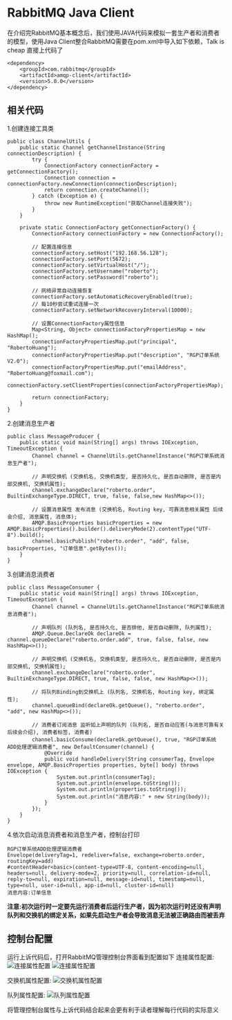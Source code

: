 # RabbitMQ Java Client
在介绍完RabbitMQ基本概念后，我们使用JAVA代码来模拟一套生产者和消费者的模型，使用Java Client整合RabbitMQ需要在pom.xml中导入如下依赖，Talk is cheap 直接上代码了
```
<dependency>
    <groupId>com.rabbitmq</groupId>
    <artifactId>amqp-client</artifactId>
    <version>5.0.0</version>
</dependency>
```
## 相关代码
1.创建连接工具类
```
public class ChannelUtils {
    public static Channel getChannelInstance(String connectionDescription) {
        try {
            ConnectionFactory connectionFactory = getConnectionFactory();
            Connection connection = connectionFactory.newConnection(connectionDescription);
            return connection.createChannel();
        } catch (Exception e) {
            throw new RuntimeException("获取Channel连接失败");
        }
    }

    private static ConnectionFactory getConnectionFactory() {
        ConnectionFactory connectionFactory = new ConnectionFactory();

        // 配置连接信息
        connectionFactory.setHost("192.168.56.128");
        connectionFactory.setPort(5672);
        connectionFactory.setVirtualHost("/");
        connectionFactory.setUsername("roberto");
        connectionFactory.setPassword("roberto");

        // 网络异常自动连接恢复
        connectionFactory.setAutomaticRecoveryEnabled(true);
        // 每10秒尝试重试连接一次
        connectionFactory.setNetworkRecoveryInterval(10000);

        // 设置ConnectionFactory属性信息
        Map<String, Object> connectionFactoryPropertiesMap = new HashMap();
        connectionFactoryPropertiesMap.put("principal", "RobertoHuang");
        connectionFactoryPropertiesMap.put("description", "RGP订单系统V2.0");
        connectionFactoryPropertiesMap.put("emailAddress", "RobertoHuang@foxmail.com");
        connectionFactory.setClientProperties(connectionFactoryPropertiesMap);

        return connectionFactory;
    }
}
```
2.创建消息生产者
```
public class MessageProducer {
    public static void main(String[] args) throws IOException, TimeoutException {
        Channel channel = ChannelUtils.getChannelInstance("RGP订单系统消息生产者");

        // 声明交换机 (交换机名, 交换机类型, 是否持久化, 是否自动删除, 是否是内部交换机, 交换机属性);
        channel.exchangeDeclare("roberto.order", BuiltinExchangeType.DIRECT, true, false, false,new HashMap<>());

        // 设置消息属性 发布消息 (交换机名, Routing key, 可靠消息相关属性 后续会介绍, 消息属性, 消息体);
        AMQP.BasicProperties basicProperties = new AMQP.BasicProperties().builder().deliveryMode(2).contentType("UTF-8").build();
        channel.basicPublish("roberto.order", "add", false, basicProperties, "订单信息".getBytes());
    }
}
```
3.创建消息消费者
```
public class MessageConsumer {
    public static void main(String[] args) throws IOException, TimeoutException {
        Channel channel = ChannelUtils.getChannelInstance("RGP订单系统消息消费者");

        // 声明队列 (队列名, 是否持久化, 是否排他, 是否自动删除, 队列属性);
        AMQP.Queue.DeclareOk declareOk = channel.queueDeclare("roberto.order.add", true, false, false, new HashMap<>());

        // 声明交换机 (交换机名, 交换机类型, 是否持久化, 是否自动删除, 是否是内部交换机, 交换机属性);
        channel.exchangeDeclare("roberto.order", BuiltinExchangeType.DIRECT, true, false, false, new HashMap<>());

        // 将队列Binding到交换机上 (队列名, 交换机名, Routing key, 绑定属性);
        channel.queueBind(declareOk.getQueue(), "roberto.order", "add", new HashMap<>());

        // 消费者订阅消息 监听如上声明的队列 (队列名, 是否自动应答(与消息可靠有关 后续会介绍), 消费者标签, 消费者)
        channel.basicConsume(declareOk.getQueue(), true, "RGP订单系统ADD处理逻辑消费者", new DefaultConsumer(channel) {
            @Override
            public void handleDelivery(String consumerTag, Envelope envelope, AMQP.BasicProperties properties, byte[] body) throws IOException {
                System.out.println(consumerTag);
                System.out.println(envelope.toString());
                System.out.println(properties.toString());
                System.out.println("消息内容:" + new String(body));
            }
        });
    }
}
```
4.依次启动消息消费者和消息生产者，控制台打印
```
RGP订单系统ADD处理逻辑消费者
Envelope(deliveryTag=1, redeliver=false, exchange=roberto.order, routingKey=add)
#contentHeader<basic>(content-type=UTF-8, content-encoding=null, headers=null, delivery-mode=2, priority=null, correlation-id=null, reply-to=null, expiration=null, message-id=null, timestamp=null, type=null, user-id=null, app-id=null, cluster-id=null)
消息内容:订单信息
```
**注意:初次运行时一定要先运行消费者后运行生产者，因为初次运行时还没有声明队列和交换机的绑定关系，如果先启动生产者会导致消息无法被正确路由而被丢弃**

## 控制台配置
运行上诉代码后，打开RabbitMQ管理控制台界面看到配置如下
连接属性配置:
![连接属性配置](http://img.blog.csdn.net/20180312135522833?watermark/2/text/aHR0cDovL2Jsb2cuY3Nkbi5uZXQvUm9iZXJ0b0h1YW5n/font/5a6L5L2T/fontsize/400/fill/I0JBQkFCMA==/dissolve/70/gravity/SouthEast)
![连接属性配置](http://img.blog.csdn.net/20180312135534030?watermark/2/text/aHR0cDovL2Jsb2cuY3Nkbi5uZXQvUm9iZXJ0b0h1YW5n/font/5a6L5L2T/fontsize/400/fill/I0JBQkFCMA==/dissolve/70/gravity/SouthEast)

交换机属性配置:
 ![交换机属性配置](http://img.blog.csdn.net/20180312135542722?watermark/2/text/aHR0cDovL2Jsb2cuY3Nkbi5uZXQvUm9iZXJ0b0h1YW5n/font/5a6L5L2T/fontsize/400/fill/I0JBQkFCMA==/dissolve/70/gravity/SouthEast)

队列属性配置:
 ![队列属性配置](http://img.blog.csdn.net/20180312135551970?watermark/2/text/aHR0cDovL2Jsb2cuY3Nkbi5uZXQvUm9iZXJ0b0h1YW5n/font/5a6L5L2T/fontsize/400/fill/I0JBQkFCMA==/dissolve/70/gravity/SouthEast)

将管理控制台属性与上诉代码结合起来会更有利于读者理解每行代码的实际意义